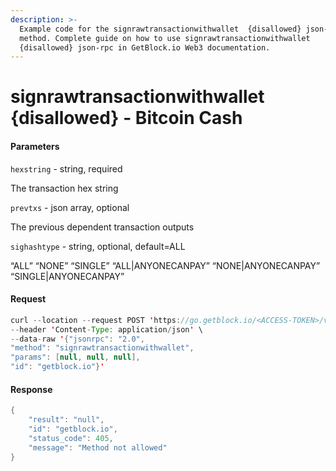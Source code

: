 ```yaml
---
description: >-
  Example code for the signrawtransactionwithwallet  {disallowed} json-rpc
  method. Сomplete guide on how to use signrawtransactionwithwallet 
  {disallowed} json-rpc in GetBlock.io Web3 documentation.
---
```


# signrawtransactionwithwallet {disallowed} - Bitcoin Cash

#### Parameters

`hexstring` - string, required

The transaction hex string

`prevtxs` - json array, optional

The previous dependent transaction outputs

`sighashtype` - string, optional, default=ALL

“ALL” “NONE” “SINGLE” “ALL|ANYONECANPAY” “NONE|ANYONECANPAY” “SINGLE|ANYONECANPAY”

#### Request

```java
curl --location --request POST 'https://go.getblock.io/<ACCESS-TOKEN>/v1/mainnet/' \
--header 'Content-Type: application/json' \
--data-raw '{"jsonrpc": "2.0",
"method": "signrawtransactionwithwallet",
"params": [null, null, null],
"id": "getblock.io"}'
```

#### Response

```java
{
    "result": "null",
    "id": "getblock.io",
    "status_code": 405,
    "message": "Method not allowed"
}
```

